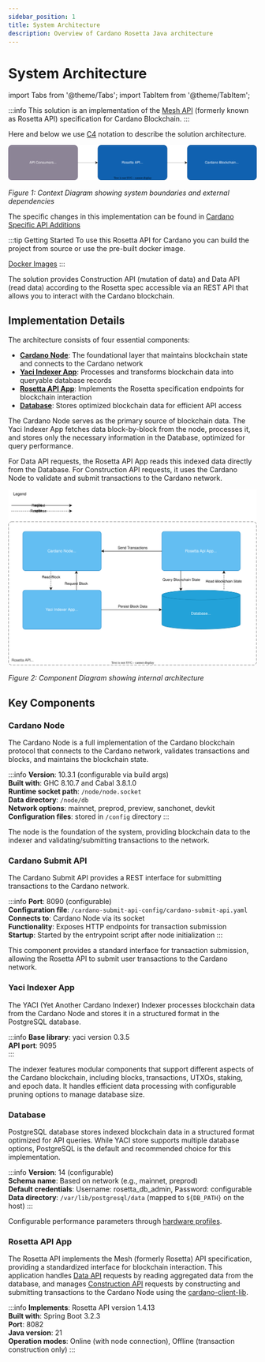 ```yaml
---
sidebar_position: 1
title: System Architecture
description: Overview of Cardano Rosetta Java architecture
---
```


# System Architecture

import Tabs from '@theme/Tabs';
import TabItem from '@theme/TabItem';

:::info
This solution is an implementation of the [Mesh API](https://docs.cloud.coinbase.com/rosetta/docs/welcome) (formerly known as Rosetta API) specification for Cardano Blockchain.
:::

Here and below we use [C4](https://en.wikipedia.org/wiki/C4_model) notation to describe the solution architecture.

![Context Diagram](media/ContextDiagram.drawio.svg)

_Figure 1: Context Diagram showing system boundaries and external dependencies_

The specific changes in this implementation can be found in [Cardano Specific API Additions](./cardano-addons.md)

:::tip Getting Started
To use this Rosetta API for Cardano you can build the project from source or use the pre-built docker image.

[Docker Images](https://hub.docker.com/r/cardanofoundation/cardano-rosetta-java)
:::

The solution provides Construction API (mutation of data) and Data API (read data) according to the Rosetta spec accessible via an REST API that allows you to interact with the Cardano blockchain.

## Implementation Details

The architecture consists of four essential components:

- **[Cardano Node](#cardano-node)**: The foundational layer that maintains blockchain state and connects to the Cardano network
- **[Yaci Indexer App](#yaci-indexer-app)**: Processes and transforms blockchain data into queryable database records
- **[Rosetta API App](#rosetta-api-app)**: Implements the Rosetta specification endpoints for blockchain interaction
- **[Database](#database)**: Stores optimized blockchain data for efficient API access

The Cardano Node serves as the primary source of blockchain data. The Yaci Indexer App fetches data block-by-block from the node, processes it, and stores only the necessary information in the Database, optimized for query performance.

For Data API requests, the Rosetta API App reads this indexed data directly from the Database. For Construction API requests, it uses the Cardano Node to validate and submit transactions to the Cardano network.

![Component Diagram](media/ComponentDiagram.drawio.svg)

_Figure 2: Component Diagram showing internal architecture_

## Key Components

### Cardano Node

The Cardano Node is a full implementation of the Cardano blockchain protocol that connects to the Cardano network, validates transactions and blocks, and maintains the blockchain state.

:::info
**Version**: 10.3.1 (configurable via build args)  
**Built with**: GHC 8.10.7 and Cabal 3.8.1.0  
**Runtime socket path**: `/node/node.socket`  
**Data directory**: `/node/db`  
**Network options**: mainnet, preprod, preview, sanchonet, devkit  
**Configuration files**: stored in `/config` directory
:::

The node is the foundation of the system, providing blockchain data to the indexer and validating/submitting transactions to the network.

### Cardano Submit API

The Cardano Submit API provides a REST interface for submitting transactions to the Cardano network.

:::info
**Port**: 8090 (configurable)  
**Configuration file**: `/cardano-submit-api-config/cardano-submit-api.yaml`  
**Connects to**: Cardano Node via its socket  
**Functionality**: Exposes HTTP endpoints for transaction submission  
**Startup**: Started by the entrypoint script after node initialization
:::

This component provides a standard interface for transaction submission, allowing the Rosetta API to submit user transactions to the Cardano network.

### Yaci Indexer App

The YACI (Yet Another Cardano Indexer) Indexer processes blockchain data from the Cardano Node and stores it in a structured format in the PostgreSQL database.

:::info
**Base library**: yaci version 0.3.5  
**API port**: 9095  
:::

The indexer features modular components that support different aspects of the Cardano blockchain, including blocks, transactions, UTXOs, staking, and epoch data. It handles efficient data processing with configurable pruning options to manage database size.

### Database

PostgreSQL database stores indexed blockchain data in a structured format optimized for API queries. While YACI store supports multiple database options, PostgreSQL is the default and recommended choice for this implementation.

:::info
**Version**: 14 (configurable)  
**Schema name**: Based on network (e.g., mainnet, preprod)  
**Default credentials**: Username: rosetta_db_admin, Password: configurable  
**Data directory**: `/var/lib/postgresql/data` (mapped to `${DB_PATH}` on the host)
:::

Configurable performance parameters through [hardware profiles](../install-and-deploy/hardware-profiles).

### Rosetta API App

The Rosetta API implements the Mesh (formerly Rosetta) API specification, providing a standardized interface for blockchain interaction. This application handles [Data API](https://docs.cloud.coinbase.com/rosetta/docs/data-api-overview) requests by reading aggregated data from the database, and manages [Construction API](https://docs.cloud.coinbase.com/rosetta/docs/construction-api-overview) requests by constructing and submitting transactions to the Cardano Node using the [cardano-client-lib](https://github.com/bloxbean/cardano-client-lib).

:::info
**Implements**: Rosetta API version 1.4.13  
**Built with**: Spring Boot 3.2.3  
**Port**: 8082  
**Java version**: 21  
**Operation modes**: Online (with node connection), Offline (transaction construction only)
:::
